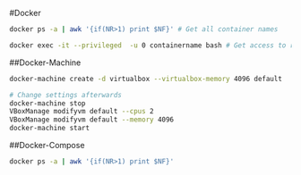 #Docker

```sh
docker ps -a | awk '{if(NR>1) print $NF}' # Get all container names

docker exec -it --privileged  -u 0 containername bash # Get access to root shell
```

##Docker-Machine
```sh
docker-machine create -d virtualbox --virtualbox-memory 4096 default

# Change settings afterwards
docker-machine stop
VBoxManage modifyvm default --cpus 2
VBoxManage modifyvm default --memory 4096
docker-machine start
```

##Docker-Compose
```sh
docker ps -a | awk '{if(NR>1) print $NF}'
```
